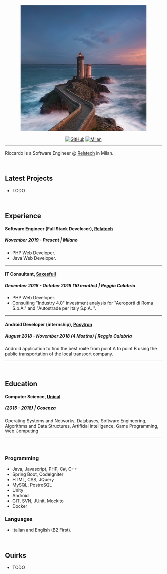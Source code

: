 
<p align="center"><img src="lighthouse.png"></p>

<p align="center">
  <a href="https://github.com/dracrus/"><img src="https://img.shields.io/github/followers/dracrus?style=social" alt="GitHub"></a>
  <a href="https://goo.gl/maps/jbUkaQbpn85E3YLh6"><img src="https://img.shields.io/badge/Location-Milan-00FFB4.svg" alt="Milan"></a>
</p>

---

Riccardo is a Software Engineer @ [Relatech](https://www.relatech.com/) in Milan.

<br/>

## Latest Projects 

- TODO

<br/>

## Experience 

#### Software Engineer (Full Stack Developer), [Relatech](https://www.relatech.com/)
##### November 2019 - Present | Milano

- PHP Web Developer.
- Java Web Developer.

--- 

#### IT Consultant, [Saxesfull](http://www.saxesfull.cloud/)
##### December 2018 - October 2018 (10 months)  | Reggio Calabria

- PHP Web Developer.
- Consulting "Industry 4.0" investment analysis for "Aeroporti di Roma S.p.A." and "Autostrade per
Italy S.p.A. ".

--- 


#### Android Developer (internship), [Posytron](https://posytron.com/)
##### August 2018 - November 2018 (4 Months) | Reggio Calabria

Android application to find the best route from point A to point B using the public transportation of the local transport company.

---

<br/>

## Education

#### Computer Science, [Unical](https://www.mat.unical.it/informatica)
##### (2015 - 2018) | Cosenza

Operating Systems and Networks, Databases, Software Engineering,
Algorithms and Data Structures, Artificial intelligence, Game Programming, Web Computing


---

<br/>

### Programming

- Java, Javascript, PHP, C#, C++
- Spring Boot, CodeIgniter
- HTML, CSS, JQuery
- MySQL, PostreSQL
- Unity
- Android
- GIT, SVN, JUnit, Mockito
- Docker

### Languages

- Italian and English (B2 First).


<br/>

## Quirks

- TODO
